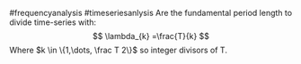 #frequencyanalysis #timeseriesanlysis 
Are the fundamental period length to divide time-series with:
$$
\lambda_{k} =\frac{T}{k}
$$
Where $k \in \{1,\dots, \frac T 2\}$ so integer divisors of T.
